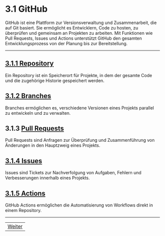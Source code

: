 # 3.1 GitHub

GitHub ist eine Plattform zur Versionsverwaltung und Zusammenarbeit, die auf Git basiert. Sie ermöglicht es Entwicklern, Code zu hosten, zu überprüfen und gemeinsam an Projekten zu arbeiten. Mit Funktionen wie Pull Requests, Issues und Actions unterstützt GitHub den gesamten Entwicklungsprozess von der Planung bis zur Bereitstellung.

---

## [3.1.1 Repository](docs/3/1/1/README.md)

Ein Repository ist ein Speicherort für Projekte, in dem der gesamte Code und die zugehörige Historie gespeichert werden.

## [3.1.2 Branches](docs/3/1/2/README.md)

Branches ermöglichen es, verschiedene Versionen eines Projekts parallel zu entwickeln und zu verwalten.

## 3.1.3 [Pull Requests](docs/3/1/3/README.md)

Pull Requests sind Anfragen zur Überprüfung und Zusammenführung von Änderungen in den Hauptzweig eines Projekts.

## [3.1.4 Issues](docs/3/1/4/README.md)

Issues sind Tickets zur Nachverfolgung von Aufgaben, Fehlern und Verbesserungen innerhalb eines Projekts.

## [3.1.5 Actions](docs/3/1/5/README.md)

GitHub Actions ermöglichen die Automatisierung von Workflows direkt in einem Repository.

---

| |
| --- |
| [Weiter](/docs/3/2/README.md) |
